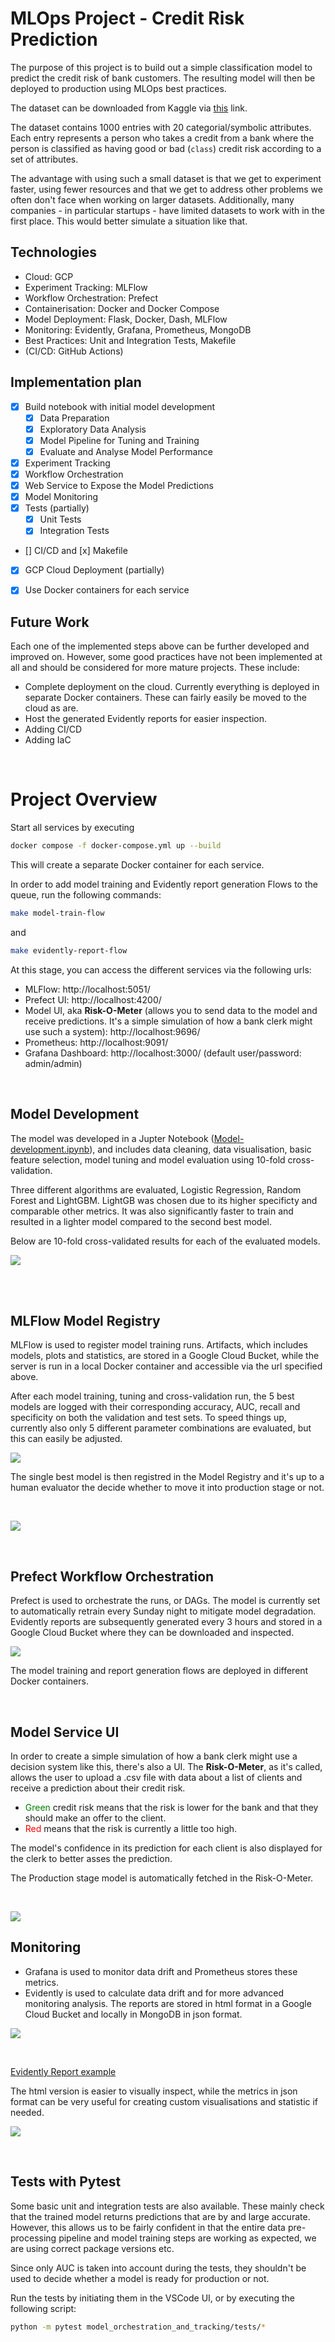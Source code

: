 
# MLOps Project - Credit Risk Prediction

The purpose of this project is to build out a simple classification model to predict the credit risk of bank customers. The resulting model will then be deployed to production using MLOps best practices.

The dataset can be downloaded from Kaggle via [this](https://www.kaggle.com/btolar1/weka-german-credit) link.

The dataset contains 1000 entries with 20 categorial/symbolic attributes. Each entry represents a person who takes a credit from a bank where the person is classified as having good or bad (`class`) credit risk according to a set of attributes.

The advantage with using such a small dataset is that we get to experiment faster, using fewer resources and that we get to address other problems we often don't face when working on larger datasets. Additionally, many companies - in particular startups - have limited datasets to work with in the first place. This would better simulate a situation like that. 



## Technologies


- Cloud: GCP
- Experiment Tracking: MLFlow
- Workflow Orchestration: Prefect
- Containerisation: Docker and Docker Compose
- Model Deployment: Flask, Docker, Dash, MLFlow
- Monitoring: Evidently, Grafana, Prometheus, MongoDB
- Best Practices: Unit and Integration Tests, Makefile
- (CI/CD: GitHub Actions)


## Implementation plan

- [x] Build notebook with initial model development
    - [x] Data Preparation
    - [x] Exploratory Data Analysis
    - [x] Model Pipeline for Tuning and Training
    - [x] Evaluate and Analyse Model Performance
- [x] Experiment Tracking
- [x] Workflow Orchestration
- [x] Web Service to Expose the Model Predictions
- [x] Model Monitoring
- [x] Tests (partially)
    - [x] Unit Tests
    - [x] Integration Tests
- [] CI/CD and [x] Makefile
- [x] GCP Cloud Deployment (partially)
- [x] Use Docker containers for each service


## Future Work

Each one of the implemented steps above can be further developed and improved on. However, some good practices have not been implemented at all and should be considered for more mature projects. These include:

- Complete deployment on the cloud. Currently everything is deployed in separate Docker containers. These can fairly easily be moved to the cloud as are.
- Host the generated Evidently reports for easier inspection. 
- Adding CI/CD
- Adding IaC



<br>

# Project Overview

Start all services by executing 

```bash
docker compose -f docker-compose.yml up --build
``` 

This will create a separate Docker container for each service. 

In order to add model training and Evidently report generation Flows to the queue, run the following commands: 

```bash
make model-train-flow
``` 

and 

```bash
make evidently-report-flow
``` 

At this stage, you can access the different services via the following urls:

- MLFlow: http://localhost:5051/
- Prefect UI: http://localhost:4200/
- Model UI, aka **Risk-O-Meter** (allows you to send data to the model and receive predictions. It's a simple simulation of how a bank clerk might use such a system): http://localhost:9696/
- Prometheus: http://localhost:9091/ 
- Grafana Dashboard: http://localhost:3000/ (default user/password: admin/admin)


<br>


## Model Development

The model was developed in a Jupter Notebook ([Model-development.ipynb](model_development/Model-development.ipynb)), and includes data cleaning, data visualisation, basic feature selection, model tuning and model evaluation using 10-fold cross-validation. 

Three different algorithms are evaluated, Logistic Regression, Random Forest and LightGBM. LightGB was chosen due to its higher specificty and comparable other metrics. It was also significantly faster to train and resulted in a lighter model compared to the second best model. 

Below are 10-fold cross-validated results for each of the evaluated models. 

![](images/model-comparison.jpeg)


<br><br>

## MLFlow Model Registry

MLFlow is used to register model training runs. Artifacts, which includes models, plots and statistics, are stored in a Google Cloud Bucket, while the server is run in a local Docker container and accessible via the url specified above. 

After each model training, tuning and cross-validation run, the 5 best models are logged with their corresponding accuracy, AUC, recall and specificity on both the validation and test sets. To speed things up, currently also only 5 different parameter combinations are evaluated, but this can easily be adjusted.

![](images/mlflow-experiments-list.png)

The single best model is then registred in the Model Registry and it's up to a human evaluator the decide whether to move it into production stage or not. 

<br>

![](images/mlflow-model-registry-artifacts2.png)


<br>

## Prefect Workflow Orchestration

Prefect is used to orchestrate the runs, or DAGs. The model is currently set to automatically retrain every Sunday night to mitigate model degradation. Evidently reports are subsequently generated every 3 hours and stored in a Google Cloud Bucket where they can be downloaded and inspected.


![](images/prefect-ui.png)

The model training and report generation flows are deployed in different Docker containers.

<br>

## Model Service UI

In order to create a simple simulation of how a bank clerk might use a decision system like this, there's also a UI. The **Risk-O-Meter**, as it's called, allows the user to upload a .csv file with data about a list of clients and receive a prediction about their credit risk. 

- <span style="color:green">Green</span> credit risk means that the risk is lower for the bank and that they should make an offer to the client.
- <span style="color:red">Red</span> means that the risk is currently a little too high.

The model's confidence in its prediction for each client is also displayed for the clerk to better asses the prediction.

The Production stage model is automatically fetched in the Risk-O-Meter. 


<br>

![](images/model-ui.png)


## Monitoring

- Grafana is used to monitor data drift and Prometheus stores these metrics.
- Evidently is used to calculate data drift and for more advanced monitoring analysis. The reports are stored in html format in a Google Cloud Bucket and locally in MongoDB in json format. 


![](images/grafana-dashboard.png)

<br>

[Evidently Report example](monitoring/reports/evidently_report.html)

The html version is easier to visually inspect, while the metrics in json format can be very useful for creating custom visualisations and statistic if needed. 

![](images/evidently-report-large.png)


<br>


## Tests with Pytest

Some basic unit and integration tests are also available. These mainly check that the trained model returns predictions that are by and large accurate. However, this allows us to be fairly confident in that the entire data pre-processing pipeline and model training steps are working as expected, we are using correct package versions etc. 

Since only AUC is taken into account during the tests, they shouldn't be used to decide whether a model is ready for production or not.

Run the tests by initiating them in the VSCode UI, or by executing the following script:

```bash
python -m pytest model_orchestration_and_tracking/tests/*
```

